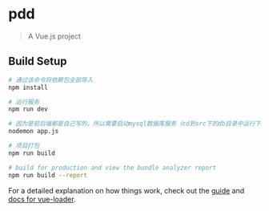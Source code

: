 # pdd

> A Vue.js project

## Build Setup

``` bash
# 通过该命令将依赖包全部导入
npm install

# 运行服务
npm run dev

# 因为是前后端都是自己写的，所以需要启动mysql数据库服务（cd到src下的db目录中运行下面命令）
nodemon app.js

# 项目打包
npm run build

# build for production and view the bundle analyzer report
npm run build --report
```

For a detailed explanation on how things work, check out the [guide](http://vuejs-templates.github.io/webpack/) and [docs for vue-loader](http://vuejs.github.io/vue-loader).
